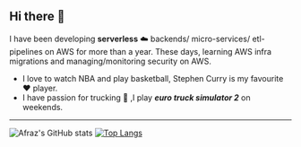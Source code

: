 ## Hi there 👋

I have been developing **serverless** ☁️ backends/ micro-services/ etl-pipelines on AWS for more than a year. These days, learning AWS infra migrations and managing/monitoring security on AWS.

* I love to watch NBA and play basketball, Stephen Curry is my favourite ❤️ player.
* I have passion for trucking 🚛 ,I play _**euro truck simulator 2**_ on weekends.

----

![Afraz's GitHub stats](https://github-readme-stats-afraz-khan.vercel.app/api?username=afraz-khan&bg_color=30,e96443,904e95&title_color=fff&text_color=fff) 
[![Top Langs](https://github-readme-stats-afraz-khan.vercel.app/api/top-langs/?username=afraz-khan&layout=compact)](https://github.com/afraz-khan/my-github-readme-stats)

<!--
**MrAfrazKhan/MrAfrazKhan** is a ✨ _special_ ✨ repository because its `README.md` (this file) appears on your GitHub profile.
Here are some ideas to get you started:

- 🔭 I’m currently working on ...
- 🌱 I’m currently learning ...
- 👯 I’m looking to collaborate on ...
- 🤔 I’m looking for help with ...
- 💬 Ask me about ...
- 📫 How to reach me: ...
- 😄 Pronouns: ...
- ⚡ Fun fact: ...
-->
